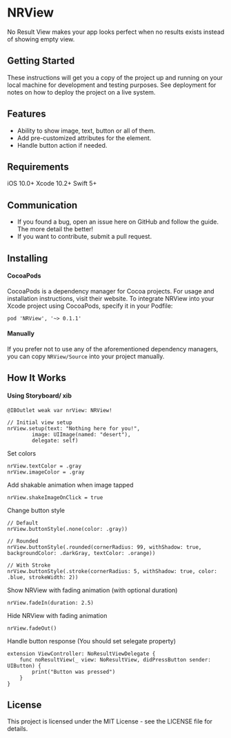 # NRView

No Result View makes your app looks perfect when no results exists instead of showing empty view.

## Getting Started

These instructions will get you a copy of the project up and running on your local machine for development and testing purposes. See deployment for notes on how to deploy the project on a live system.

## Features

* Ability to show image, text, button or all of them.
* Add pre-customized attributes for the element.
* Handle button action if needed.

## Requirements

iOS 10.0+
Xcode 10.2+
Swift 5+

## Communication

* If you found a bug, open an issue here on GitHub and follow the guide. The more detail the better!
* If you want to contribute, submit a pull request.

## Installing

#### CocoaPods

CocoaPods is a dependency manager for Cocoa projects. For usage and installation instructions, visit their website. To integrate NRView into your Xcode project using CocoaPods, specify it in your Podfile:
```
pod 'NRView', '~> 0.1.1'
```

#### Manually

If you prefer not to use any of the aforementioned dependency managers, you can copy ``` NRView/Source ``` into your project manually.

## How It Works

#### Using Storyboard/ xib

```
@IBOutlet weak var nrView: NRView!

// Initial view setup
nrView.setup(text: "Nothing here for you!",
        image: UIImage(named: "desert"),
        delegate: self)
```

Set colors
```
nrView.textColor = .gray
nrView.imageColor = .gray
```

Add shakable animation when image tapped
```
nrView.shakeImageOnClick = true
```

Change button style
```
// Default
nrView.buttonStyle(.none(color: .gray))
        
// Rounded
nrView.buttonStyle(.rounded(cornerRadius: 99, withShadow: true, backgroundColor: .darkGray, textColor: .orange))
        
// With Stroke
nrView.buttonStyle(.stroke(cornerRadius: 5, withShadow: true, color: .blue, strokeWidth: 2))
```

Show NRView with fading animation (with optional duration)
```
nrView.fadeIn(duration: 2.5)
```

Hide NRView with fading animation
```
nrView.fadeOut()
```

Handle button response (You should set selegate property)
```
extension ViewController: NoResultViewDelegate {
    func noResultView(_ view: NoResultView, didPressButton sender: UIButton) {
        print("Button was pressed")
    }   
}
```

## License

This project is licensed under the MIT License - see the LICENSE file for details.

